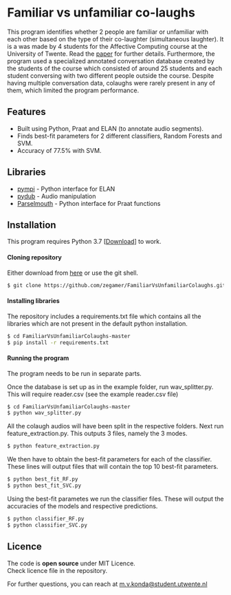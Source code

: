 # Familiar vs unfamiliar co-laughs

This program identifies whether 2 people are familiar or unfamiliar with each other based on the type of their co-laughter (simultaneous laughter). It is a was made by 4 students for the Affective Computing course at the University of Twente. Read the [paper] for further details. Furthermore, the program used a specialized annotated conversation database created by the students of the course which consisted of around 25 students and each student conversing with two different people outside the course. Despite having multiple conversation data, colaughs were rarely present in any of them, which limited the program performance.

## Features
- Built using Python, Praat and ELAN (to annotate audio segments).
- Finds best-fit parameters for 2 different classifiers, Random Forests and SVM.
- Accuracy of 77.5% with SVM.

## Libraries
- [pympi] - Python interface for ELAN
- [pydub] - Audio manipulation
- [Parselmouth] - Python interface for Praat functions

## Installation

This program requires Python 3.7 [[Download]] to work.

#### Cloning repository
Either download from [here] or use the git shell.  
```sh
$ git clone https://github.com/zegamer/FamiliarVsUnfamiliarColaughs.git
```

#### Installing libraries
The repository includes a requirements.txt file which contains all the libraries which are not present in the default python installation.
```sh
$ cd FamiliarVsUnfamiliarColaughs-master
$ pip install -r requirements.txt
```

#### Running the program
The program needs to be run in separate parts.

Once the database is set up as in the example folder, run wav_splitter.py. This will require reader.csv (see the example reader.csv file)
```sh
$ cd FamiliarVsUnfamiliarColaughs-master
$ python wav_splitter.py
```

All the colaugh audios will have been split in the respective folders.
Next run feature_extraction.py. This outputs 3 files, namely the 3 modes.
```sh
$ python feature_extraction.py
```

We then have to obtain the best-fit parameters for each of the classifier. These lines will output files that will contain the top 10 best-fit parameters.
```sh
$ python best_fit_RF.py
$ python best_fit_SVC.py
```

Using the best-fit parametes we run the classifier files. These will output the accuracies of the models and respective predictions.
```sh
$ python classifier_RF.py
$ python classifier_SVC.py
```

## Licence

The code is **open source** under MIT Licence.  
Check licence file in the repository.

For further questions, you can reach at m.v.konda@student.utwente.nl

[Download]: <https://www.python.org/downloads/>
[paper]: <https://drive.google.com/file/d/1mZR6fV57cB9oLMoh6NftXnRLrZWO_oqN/view?usp=sharing>
[here]: <https://github.com/zegamer/FamiliarVsUnfamiliarColaughs.git>
[pympi]: <https://github.com/dopefishh/pympi>
[pydub]: <https://github.com/jiaaro/pydub>
[Parselmouth]: <https://parselmouth.readthedocs.io/en/stable/>
